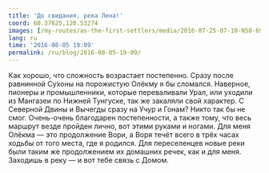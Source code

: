 ```yaml
---
title: 'До свидания, река Лена!'
coord: 60.37625,120.53274
images: [/my-routes/as-the-first-settlers/media/2016-07-25-07-10-N58-69429E110-92542-7387]
lang: ru
time: '2016-08-05 19:09'
permalink: /ru/blog/2016-08-05-19-09/
---
```


Как хорошо, что сложность возрастает постепенно. Сразу после равнинной Су&#769;хоны на порожистую Олёкму я бы сломался. Наверное, пионеры и промышленники, которые переваливали Урал, или уходили из Мангазеи по Нижней Тунгуске, так же закаляли свой характер. С Северной Двины и Вычегды сразу на Учур и Гонам? Никто так бы не смог. Очень-очень благодарен постепенности, а также тому, что весь маршрут везде пройден лично, вот этими руками и ногами. Для меня Олёкма&nbsp;— это продолжение Вори, а Воря течёт всего в трёх часах ходьбы от того места, где я родился. Для переселенцев новые реки были таким же продолжением их домашних речек, как и для меня. Заходишь в реку&nbsp;— и вот тебе связь с Домом.
